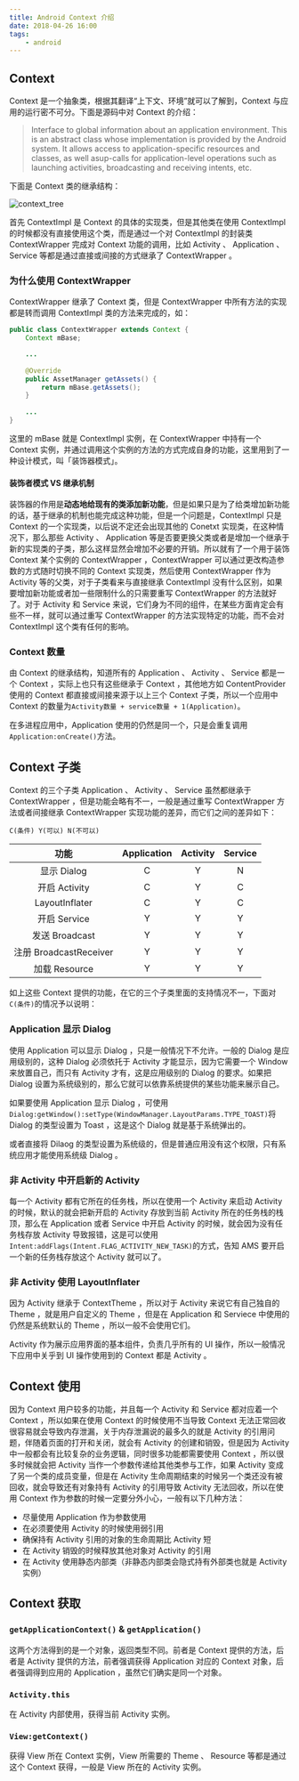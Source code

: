 ```yaml
---
title: Android Context 介绍
date: 2018-04-26 16:00
tags:
	- android
---
```


## Context

Context 是一个抽象类，根据其翻译“上下文、环境”就可以了解到，Context 与应用的运行密不可分。下面是源码中对 Context 的介绍：

> Interface to global information about an application environment.  This is an abstract class whose implementation is provided by the Android system. It allows access to application-specific resources and classes, as well asup-calls for application-level operations such as launching activities, broadcasting and receiving intents, etc.

下面是 Context 类的继承结构：

![context_tree](http://blog-1251826226.coscd.myqcloud.com/context_tree.jpg)

首先 ContextImpl 是 Context 的具体的实现类，但是其他类在使用 ContextImpl 的时候都没有直接使用这个类，而是通过一个对 ContextImpl 的封装类 ContextWrapper 完成对 Context 功能的调用，比如 Activity 、 Application 、 Service 等都是通过直接或间接的方式继承了 ContextWrapper 。

### 为什么使用 ContextWrapper

ContextWrapper 继承了 Context 类，但是 ContextWrapper 中所有方法的实现都是转而调用 ContextImpl 类的方法来完成的，如：

```java
public class ContextWrapper extends Context {
    Context mBase;

    ...
    
    @Override
    public AssetManager getAssets() {
        return mBase.getAssets();
    }
    
    ...
}
```

这里的 mBase 就是 ContextImpl 实例，在 ContextWrapper 中持有一个 Context 实例，并通过调用这个实例的方法的方式完成自身的功能，这里用到了一种设计模式，叫「装饰器模式」。

#### 装饰者模式 VS 继承机制

装饰器的作用是**动态地给现有的类添加新功能**，但是如果只是为了给类增加新功能的话，基于继承的机制也能完成这种功能，但是一个问题是，ContextImpl 只是 Context 的一个实现类，以后说不定还会出现其他的 Conetxt 实现类，在这种情况下，那么那些 Activity 、 Application 等是否要更换父类或者是增加一个继承于新的实现类的子类，那么这样显然会增加不必要的开销。所以就有了一个用于装饰 Context 某个实例的 ContextWrapper ，ContextWrapper 可以通过更改构造参数的方式随时切换不同的 Context 实现类，然后使用 ContextWrapper 作为 Activity 等的父类，对于子类看来与直接继承 ContextImpl 没有什么区别，如果要增加新功能或者加一些限制什么的只需要重写 ContextWrapper 的方法就好了。对于 Activity 和 Service 来说，它们身为不同的组件，在某些方面肯定会有些不一样，就可以通过重写 ContextWrapper 的方法实现特定的功能，而不会对 ContextImpl 这个类有任何的影响。

### Context 数量

由 Context 的继承结构，知道所有的 Application 、 Activity 、 Service 都是一个 Context ，实际上也只有这些继承于 Context ，其他地方如 ContentProvider 使用的 Context 都直接或间接来源于以上三个 Context 子类，所以一个应用中 Context 的数量为`Activity数量 + service数量 + 1(Application)`。

在多进程应用中，Application 使用的仍然是同一个，只是会重复调用`Application:onCreate()`方法。

## Context 子类

Context 的三个子类 Application 、 Activity 、 Service 虽然都继承于 ContextWrapper ，但是功能会略有不一，一般是通过重写 ContextWrapper 方法或者间接继承 ContextWrapper 实现功能的差异，而它们之间的差异如下：

`C(条件) Y(可以) N(不可以)`

|          功能          | Application | Activity | Service |
| :--------------------: | :---------: | :------: | :-----: |
|      显示 Dialog       |      C      |    Y     |    N    |
|     开启 Activity      |      C      |    Y     |    C    |
|     LayoutInflater     |      C      |    Y     |    C    |
|      开启 Service      |      Y      |    Y     |    Y    |
|     发送 Broadcast     |      Y      |    Y     |    Y    |
| 注册 BroadcastReceiver |      Y      |    Y     |    Y    |
|     加载 Resource      |      Y      |    Y     |    Y    |

如上这些 Context 提供的功能，在它的三个子类里面的支持情况不一，下面对`C(条件)`的情况予以说明：

### Application 显示 Dialog

使用 Application 可以显示 Dialog ，只是一般情况下不允许。一般的 Dialog 是应用级别的，这种 Dialog 必须依托于 Activity 才能显示，因为它需要一个 Window 来放置自己，而只有 Activity 才有，这是应用级别的 Dialog 的要求。如果把 Dialog 设置为系统级别的，那么它就可以依靠系统提供的某些功能来展示自己。

如果要使用 Application 显示 Dialog ，可使用`Dialog:getWindow():setType(WindowManager.LayoutParams.TYPE_TOAST)`将 Dialog 的类型设置为 Toast ，这是这个 Dialog 就是基于系统弹出的。

或者直接将 Dilaog 的类型设置为系统级的，但是普通应用没有这个权限，只有系统应用才能使用系统级 Dialog 。

### 非 Activity 中开启新的 Activity

每一个 Activity 都有它所在的任务栈，所以在使用一个 Activity 来启动 Activity 的时候，默认的就会把新开启的 Activity 存放到当前 Activity 所在的任务栈的栈顶，那么在 Application 或者 Service 中开启 Activity 的时候，就会因为没有任务栈存放 Activity 导致报错，这是可以使用`Intent:addFlags(Intent.FLAG_ACTIVITY_NEW_TASK)`的方式，告知 AMS 要开启一个新的任务栈存放这个 Activity 就可以了。

### 非 Activity 使用 LayoutInflater

因为 Activity 继承于 ContextTheme ，所以对于 Activity 来说它有自己独自的 Theme ，就是用户自定义的 Theme ，但是在 Application 和 Serviece 中使用的仍然是系统默认的 Theme ，所以一般不会使用它们。

Activity 作为展示应用界面的基本组件，负责几乎所有的 UI 操作，所以一般情况下应用中关乎到 UI 操作使用到的 Context 都是 Activity 。

## Context 使用

因为 Context 用户较多的功能，并且每一个 Activity 和 Service 都对应着一个 Context ，所以如果在使用 Context 的时候使用不当导致 Context 无法正常回收很容易就会导致内存泄漏，关于内存泄漏说的最多久的就是 Activity 的引用问题，伴随着页面的打开和关闭，就会有 Activity 的创建和销毁，但是因为 Activity 中一般都会有比较复杂的业务逻辑，同时很多功能都需要使用 Context ，所以很多时候就会把 Activity 当作一个参数传递给其他类参与工作，如果 Activity 变成了另一个类的成员变量，但是在 Activity 生命周期结束的时候另一个类还没有被回收，就会导致还有对象持有 Activity 的引用导致 Activity 无法回收，所以在使用 Context 作为参数的时候一定要分外小心，一般有以下几种方法：

- 尽量使用 Application 作为参数使用
- 在必须要使用 Activity 的时候使用弱引用
- 确保持有 Activity 引用的对象的生命周期比 Activity 短
- 在 Activity 销毁的时候释放其他对象对 Activity 的引用
- 在 Activity 使用静态内部类（非静态内部类会隐式持有外部类也就是 Activity 实例）

## Context 获取

### `getApplicationContext()` & `getApplication()`

这两个方法得到的是一个对象，返回类型不同。前者是 Context 提供的方法，后者是 Activity 提供的方法，前者强调获得 Application 对应的 Context 对象，后者强调得到应用的 Application ，虽然它们确实是同一个对象。

### `Activity.this`

在 Activity 内部使用，获得当前 Activity 实例。

### `View:getContext()`

获得 View 所在 Context 实例，View 所需要的 Theme 、 Resource 等都是通过这个 Context 获得，一般是 View 所在的 Activity 实例。